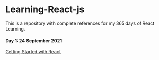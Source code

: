 # Learning-React-js
This is a repository with complete references for my 365 days of React Learning.

#### Day 1: 24 September 2021
[Getting Started with React](https://reactjs.org/docs/getting-started.html)
